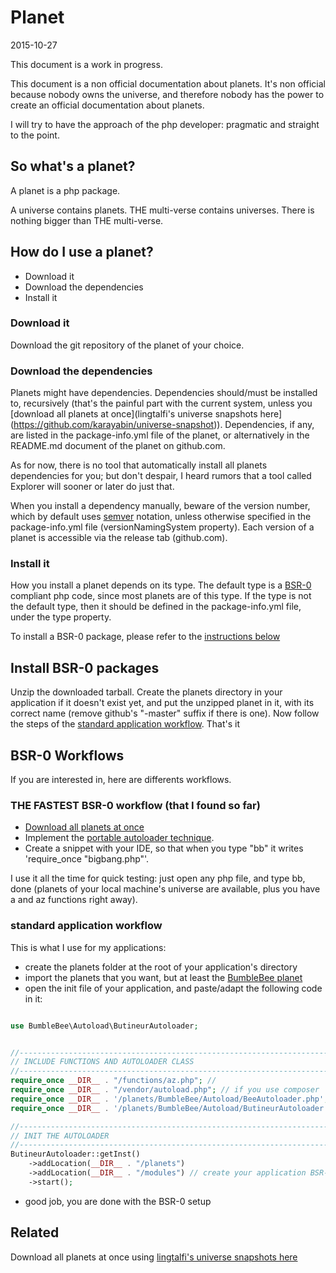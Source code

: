Planet
==============
2015-10-27


This document is a work in progress.



This document is a non official documentation about planets.
It's non official because nobody owns the universe, and therefore nobody has the power to create an official documentation about planets.


I will try to have the approach of the php developer: pragmatic and straight to the point.





So what's a planet?
----------------------

A planet is a php package.

A universe contains planets.
THE multi-verse contains universes.
There is nothing bigger than THE multi-verse.



How do I use a planet?
---------------------------

- Download it
- Download the dependencies
- Install it






### Download it

Download the git repository of the planet of your choice.


### Download the dependencies


Planets might have dependencies.
Dependencies should/must be installed to, recursively (that's the painful part with the current system, unless you [download all planets at once](lingtalfi's universe snapshots here](https://github.com/karayabin/universe-snapshot)).
Dependencies, if any, are listed in the package-info.yml file of the planet, or alternatively in the README.md document 
of the planet on github.com.

As for now, there is no tool that automatically install all planets dependencies for you;
but don't despair, I heard rumors that a tool called Explorer will sooner or later do just that.

When you install a dependency manually, beware of the version number, which by default uses [semver](http://semver.org/) notation, unless otherwise
specified in the package-info.yml file (versionNamingSystem property).
Each version of a planet is accessible via the release tab (github.com).
    
    

### Install it

How you install a planet depends on its type.
The default type is a [BSR-0](https://github.com/lingtalfi/BumbleBee/blob/master/Autoload/convention.bsr0.eng.md) compliant php code, since most planets are of this type.
If the type is not the default type, then it should be defined in the package-info.yml file, under the type property.

To install a BSR-0 package, please refer to the [instructions below](https://github.com/lingtalfi/Observer/blob/master/article/article.planetReference.eng.md#installbsr0packages)






Install BSR-0 packages
-------------------------

Unzip the downloaded tarball.
Create the planets directory in your application if it doesn't exist yet, and put the unzipped planet in it, 
with its correct name (remove github's "-master" suffix if there is one).
Now follow the steps of the [standard application workflow](https://github.com/lingtalfi/Observer/blob/master/article/article.planetReference.eng.md#standardapplicationworkflow).
That's it

 



BSR-0 Workflows
--------------------

If you are interested in, here are differents workflows.

### THE FASTEST BSR-0 workflow (that I found so far)

- [Download all planets at once](https://github.com/karayabin/universe-snapshot) 
- Implement the [portable autoloader technique](https://github.com/lingtalfi/TheScientist/blob/master/convention.portableAutoloader.eng.md).
- Create a snippet with your IDE, so that when you type "bb" it writes 'require_once "bigbang.php"'.

I use it all the time for quick testing: just open any php file, and type bb, done (planets of your local machine's universe 
are available, plus you have a and az functions right away).
  
  

### standard application workflow 

This is what I use for my applications:

- create the planets folder at the root of your application's directory
- import the planets that you want, but at least the [BumbleBee planet](https://github.com/lingtalfi/BumbleBee)
- open the init file of your application, and paste/adapt the following code in it: 


```php

use BumbleBee\Autoload\ButineurAutoloader;


//------------------------------------------------------------------------------/
// INCLUDE FUNCTIONS AND AUTOLOADER CLASS
//------------------------------------------------------------------------------/
require_once __DIR__ . "/functions/az.php"; // 
require_once __DIR__ . "/vendor/autoload.php"; // if you use composer
require_once __DIR__ . '/planets/BumbleBee/Autoload/BeeAutoloader.php'; // you will need to download the BumbleBee planet 
require_once __DIR__ . '/planets/BumbleBee/Autoload/ButineurAutoloader.php';

//------------------------------------------------------------------------------/
// INIT THE AUTOLOADER
//------------------------------------------------------------------------------/
ButineurAutoloader::getInst()
    ->addLocation(__DIR__ . "/planets")
    ->addLocation(__DIR__ . "/modules") // create your application BSR-0 modules (classes) and put them here
    ->start();

```

- good job, you are done with the BSR-0 setup





Related
----------

Download all planets at once using [lingtalfi's universe snapshots here](https://github.com/karayabin/universe-snapshot)




















